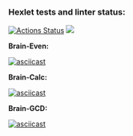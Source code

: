 ### Hexlet tests and linter status:
[![Actions Status](https://github.com/ghouldevourer/python-project-49/actions/workflows/hexlet-check.yml/badge.svg)](https://github.com/ghouldevourer/python-project-49/actions)
<a href="https://codeclimate.com/github/ghouldevourer/python-project-49/maintainability"><img src="https://api.codeclimate.com/v1/badges/1e3a88fbf5a48188bf94/maintainability" /></a>
<p><b>Brain-Even:</b></p>

[![asciicast](https://asciinema.org/a/oT5LMPSON2I4chE5EFQWYUwFP.svg)](https://asciinema.org/a/oT5LMPSON2I4chE5EFQWYUwFP)

<p><b>Brain-Calc:</b></p>

[![asciicast](https://asciinema.org/a/syanDdjIrdgHe7tTmcx6hAUiH.svg)](https://asciinema.org/a/syanDdjIrdgHe7tTmcx6hAUiH)

<p><b>Brain-GCD:</b></p>

[![asciicast](https://asciinema.org/a/oYGfVQIOmaeARwG6Zvg0HWTer.svg)](https://asciinema.org/a/oYGfVQIOmaeARwG6Zvg0HWTer)